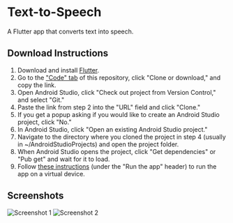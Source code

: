 # Text-to-Speech
A Flutter app that converts text into speech.

## Download Instructions
1. Download and install [Flutter](http://flutter.dev/).
2. Go to the ["Code" tab](https://github.com/R-Taneja/flutter-text-to-speech) of this repository, click "Clone or download," and copy the link.
3. Open Android Studio, click "Check out project from Version Control," and select "Git."
4. Paste the link from step 2 into the "URL" field and click "Clone."
5. If you get a popup asking if you would like to create an Android Studio project, click "No."
6. In Android Studio, click "Open an existing Android Studio project."
7. Navigate to the directory where you cloned the project in step 4 (usually in ~/AndroidStudioProjects) and open the project folder.
8. When Android Studio opens the project, click "Get dependencies" or "Pub get" and wait for it to load.
9. Follow [these instructions](https://flutter.dev/docs/get-started/test-drive) (under the "Run the app" header) to run the app on a virtual device.

## Screenshots
![Screenshot 1](https://user-images.githubusercontent.com/47066511/64923238-fd414680-d7a5-11e9-969f-a2cb9a27eee1.png)
![Screenshot 2](https://user-images.githubusercontent.com/47066511/64923250-19dd7e80-d7a6-11e9-97a2-827a6e119606.png)
